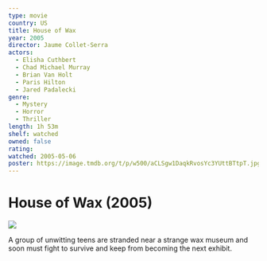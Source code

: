 ```yaml
---
type: movie
country: US
title: House of Wax
year: 2005
director: Jaume Collet-Serra
actors:
  - Elisha Cuthbert
  - Chad Michael Murray
  - Brian Van Holt
  - Paris Hilton
  - Jared Padalecki
genre:
  - Mystery
  - Horror
  - Thriller
length: 1h 53m
shelf: watched
owned: false
rating:
watched: 2005-05-06
poster: https://image.tmdb.org/t/p/w500/aCLSgw1DaqkRvosYc3YUttBTtpT.jpg
---
```


# House of Wax (2005)

![](https://image.tmdb.org/t/p/w500/aCLSgw1DaqkRvosYc3YUttBTtpT.jpg)

A group of unwitting teens are stranded near a strange wax museum and soon must fight to survive and keep from becoming the next exhibit.